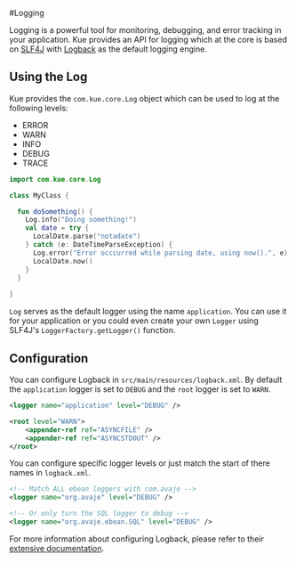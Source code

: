 #Logging

Logging is a powerful tool for monitoring, debugging, and error tracking in your application. Kue provides an API for logging which at the core is based on [SLF4J](http://www.slf4j.org/) with [Logback](http://logback.qos.ch/) as the default logging engine.

## Using the Log
Kue provides the `com.kue.core.Log` object which can be used to log at the following levels: 

* ERROR
* WARN
* INFO
* DEBUG
* TRACE

```kotlin
import com.kue.core.Log

class MyClass {

  fun doSomething() {
    Log.info("Doing something!")
    val date = try {
      LocalDate.parse("notadate")
    } catch (e: DateTimeParseException) {
      Log.error("Error occcurred while parsing date, using now().", e)
      LocalDate.now()
    }
  }
  
}
```

`Log` serves as the default logger using the name `application`. You can use it for your application or you could even create your own `Logger` using SLF4J's `LoggerFactory.getLogger()` function.

## Configuration
You can configure Logback in `src/main/resources/logback.xml`. By default the `application` logger is set to `DEBUG` and the `root` logger is set to `WARN`.

```xml
<logger name="application" level="DEBUG" />

<root level="WARN">
    <appender-ref ref="ASYNCFILE" />
    <appender-ref ref="ASYNCSTDOUT" />
</root>
```

You can configure specific logger levels or just match the start of there names in `logback.xml`.

```xml
<!-- Match ALL ebean loggers with com.avaje -->
<logger name="org.avaje" level="DEBUG" />

<!-- Or only turn the SQL logger to debug -->
<logger name="org.avaje.ebean.SQL" level="DEBUG" />
```

For more information about configuring Logback, please refer to their [extensive documentation](http://logback.qos.ch/manual/index.html).

